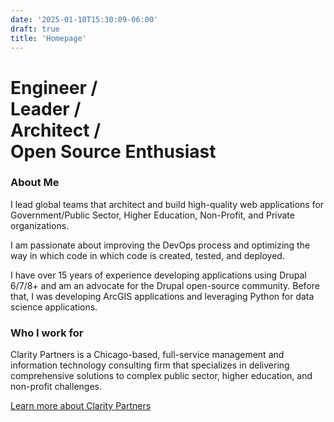 ```yaml
---
date: '2025-01-10T15:30:09-06:00'
draft: true
title: 'Homepage'
---
```


# Engineer /<br/>Leader /<br/>Architect /<br/>Open Source Enthusiast
### About Me
I lead global teams that architect and build high-quality web applications for Government/Public Sector, Higher Education, Non-Profit, and Private organizations.

I am passionate about improving the DevOps process and optimizing the way in which code in which code is created, tested, and deployed.

I have over 15 years of experience developing applications using Drupal 6/7/8+ and am an advocate for the Drupal open-source community.
Before that, I was developing ArcGIS applications and leveraging Python for data science applications.
### Who I work for
Clarity Partners is a Chicago-based, full-service management and information technology consulting firm that specializes in delivering comprehensive solutions to complex public sector, higher education, and non-profit challenges.

[Learn more about Clarity Partners](https://www.claritypartners.com/who-we-are/firm-overview/)